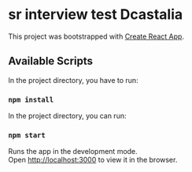 # sr interview test Dcastalia

This project was bootstrapped with [Create React App](https://github.com/facebook/create-react-app).

## Available Scripts
In the project directory, you have to run:
### `npm install`

In the project directory, you can run:

### `npm start`

Runs the app in the development mode.\
Open [http://localhost:3000](http://localhost:3000) to view it in the browser.
